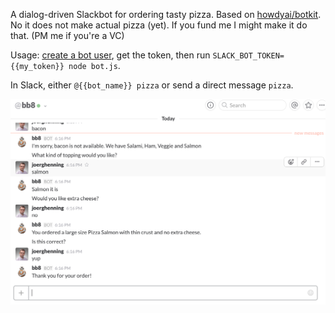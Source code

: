 A dialog-driven Slackbot for ordering tasty pizza. Based on [howdyai/botkit](https://github.com/howdyai/botkit).
No it does not make actual pizza (yet). If you fund me I might make it do that. (PM me if you're a VC) 

Usage: [create a bot user](https://api.slack.com/bot-users), get the token, then run 
`SLACK_BOT_TOKEN={{my_token}} node bot.js`.

In Slack, either `@{{bot_name}} pizza` or send a direct message `pizza`.

![Preview](https://raw.githubusercontent.com/joerx/pizzabot/master/screenshot.png)

